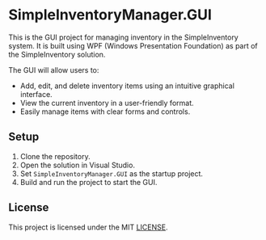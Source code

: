 # SimpleInventoryManager.GUI

This is the GUI project for managing inventory in the SimpleInventory system. It is built using WPF (Windows Presentation Foundation) as part of the SimpleInventory solution.

The GUI will allow users to:
- Add, edit, and delete inventory items using an intuitive graphical interface.
- View the current inventory in a user-friendly format.
- Easily manage items with clear forms and controls.

## Setup

1. Clone the repository.
2. Open the solution in Visual Studio.
3. Set `SimpleInventoryManager.GUI` as the startup project.
4. Build and run the project to start the GUI.

## License

This project is licensed under the MIT [LICENSE](../LICENSE.txt).
